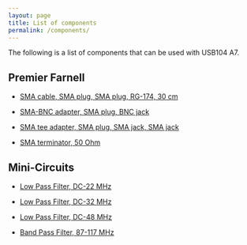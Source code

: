 ```yaml
---
layout: page
title: List of components
permalink: /components/
---
```

The following is a list of components that can be used with USB104 A7.

Premier Farnell
-----

 - [SMA cable, SMA plug, SMA plug, RG-174, 30 cm](https://uk.farnell.com/jsp/search/productdetail.jsp?id=2144511)

 - [SMA-BNC adapter, SMA plug, BNC jack](https://uk.farnell.com/jsp/search/productdetail.jsp?id=1169564)

 - [SMA tee adapter, SMA plug, SMA jack, SMA jack](http://uk.farnell.com/jsp/search/productdetail.jsp?id=2135972)

 - [SMA terminator, 50 Ohm](http://uk.farnell.com/jsp/search/productdetail.jsp?id=2112480)

Mini-Circuits
-----

 - [Low Pass Filter, DC-22 MHz](https://www.minicircuits.com/WebStore/dashboard.html?model=SLP-21.4%2B)

 - [Low Pass Filter, DC-32 MHz](https://www.minicircuits.com/WebStore/dashboard.html?model=SLP-30%2B)

 - [Low Pass Filter, DC-48 MHz](https://www.minicircuits.com/WebStore/dashboard.html?model=SLP-50%2B)

 - [Band Pass Filter, 87-117 MHz](https://www.minicircuits.com/WebStore/dashboard.html?model=SBP-100%2B)
